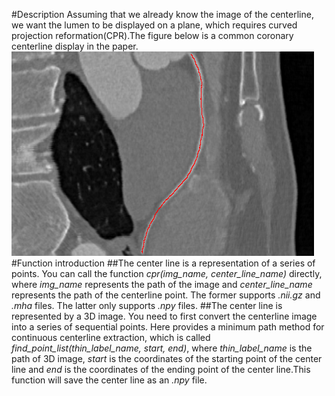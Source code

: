 #Description
Assuming that we already know the image of the centerline, we want the lumen to be displayed on a plane, which requires curved projection reformation(CPR).The figure below is a common coronary centerline display in the paper.
![](picture1.png)
#Function introduction
##The center line is a representation of a series of points.
You can call the function *cpr(img_name, center_line_name)* directly, where *img_name* represents the path of the image and *center_line_name* represents the path of the centerline point. The former supports *.nii.gz* and *.mha* files. The latter only supports *.npy* files.
##The center line is represented by a 3D image.
You need to first convert the centerline image into a series of sequential points. Here provides a minimum path method for continuous centerline extraction, which is called *find_point_list(thin_label_name, start, end)*, where *thin_label_name* is the path of 3D image, *start* is the coordinates of the starting point of the center line and *end* is the coordinates of the ending point of the center line.This function will save the center line as an *.npy* file.